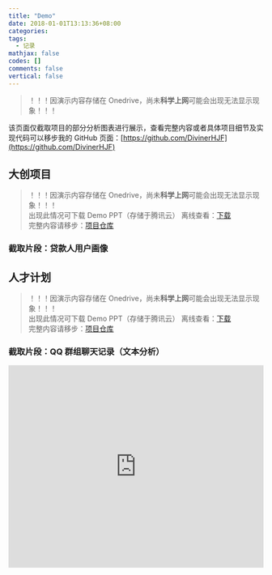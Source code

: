 ```yaml
---
title: "Demo"
date: 2018-01-01T13:13:36+08:00
categories:
tags:
  - 记录
mathjax: false
codes: []
comments: false
vertical: false
---
```


> ！！！因演示内容存储在 Onedrive，尚未**科学上网**可能会出现无法显示现象！！！ 

该页面仅截取项目的部分分析图表进行展示，查看完整内容或者具体项目细节及实现代码可以移步我的 GitHub 页面：[https://github.com/DivinerHJF](https://github.com/DivinerHJF)

## 大创项目

> ！！！因演示内容存储在 Onedrive，尚未**科学上网**可能会出现无法显示现象！！！  
> 出现此情况可下载 Demo PPT（存储于腾讯云） 离线查看：[下载](https://blog-1255524710.cos.ap-beijing.myqcloud.com/demo/%E4%BA%BA%E6%89%8D%E8%AE%A1%E5%88%92%20Demo.pptx)  
> 完整内容请移步：[项目仓库](https://github.com/DivinerHJF/BearClub_TalentPlan)
### 截取片段：贷款人用户画像


## 人才计划

> ！！！因演示内容存储在 Onedrive，尚未**科学上网**可能会出现无法显示现象！！！  
> 出现此情况可下载 Demo PPT（存储于腾讯云） 离线查看：[下载](https://blog-1255524710.cos.ap-beijing.myqcloud.com/demo/%E4%BA%BA%E6%89%8D%E8%AE%A1%E5%88%92%20Demo.pptx)  
> 完整内容请移步：[项目仓库](https://github.com/DivinerHJF/BearClub_TalentPlan)
### 截取片段：QQ 群组聊天记录（文本分析）

<iframe src="https://onedrive.live.com/embed?cid=2D084BC390E48751&amp;resid=2D084BC390E48751%2148761&amp;authkey=AMsivvi1oblFLlE&amp;em=2&amp;wdAr=1.7777777777777777" width="100%" height="400px" frameborder="0">这是嵌入 <a target="_blank" href="https://office.com">Microsoft Office</a> 演示文稿，由 <a target="_blank" href="https://office.com/webapps">Office</a> 提供支持。</iframe>
